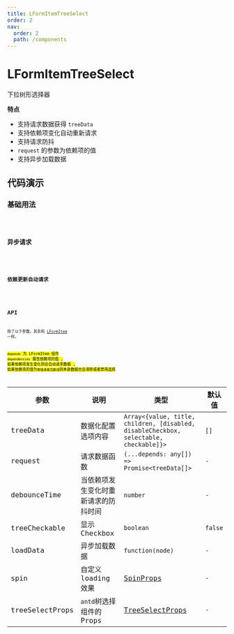 ```yaml
---
title: LFormItemTreeSelect
order: 2
nav:
  order: 2
  path: /components
---
```


# LFormItemTreeSelect

下拉树形选择器

**特点**

- 支持请求数据获得 `treeData`
- 支持依赖项变化自动重新请求
- 支持请求防抖
- `request` 的参数为依赖项的值
- 支持异步加载数据

## 代码演示

### 基础用法

<code src='./demos/Demo1.tsx'>

### 异步请求

<code src='./demos/Demo3.tsx'>

### 依赖更新自动请求

<code src='./demos/Demo2.tsx'>

## API

除了以下参数，其余和 [LFormItem](/components/form-item) 一样。

<mark>`depends` 为 LFormItem 组件 `dependencies` 属性依赖项的值 , 如果依赖项发生变化则会自动请求数据 , 如果依赖项的值为`假值或者空数组`则本身数据也会清除或者禁用选择<mark/>

| 参数 | 说明 | 类型 | 默认值 |
| --- | --- | --- | --- |
| treeData | 数据化配置选项内容 | `Array<{value, title, children, [disabled, disableCheckbox, selectable, checkable]}>` | `[]` |
| request | 请求数据函数 | `(...depends: any[]) => Promise<treeData[]>` | `-` |
| debounceTime | 当依赖项发生变化时重新请求的防抖时间 | `number` | `-` |
| treeCheckable | 显示 Checkbox | `boolean ` | `false` |
| loadData | 异步加载数据 | `function(node)` | `-` |
| spin | 自定义 loading 效果 | [SpinProps](https://4x.ant.design/components/spin-cn/#API) | `-` |
| treeSelectProps | `antd`树选择组件的 Props | [TreeSelectProps](https://4x.ant.design/components/tree-select-cn/#API) | `-` |
